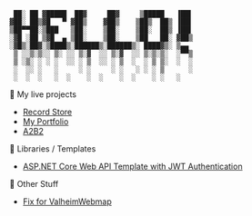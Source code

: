 ```
 ██░ ██ ▓█████  ██▓     ██▓     ▒█████   ▐██▌ 
▓██░ ██▒▓█   ▀ ▓██▒    ▓██▒    ▒██▒  ██▒ ▐██▌ 
▒██▀▀██░▒███   ▒██░    ▒██░    ▒██░  ██▒ ▐██▌ 
░▓█ ░██ ▒▓█  ▄ ▒██░    ▒██░    ▒██   ██░ ▓██▒ 
░▓█▒░██▓░▒████▒░██████▒░██████▒░ ████▓▒░ ▒▄▄  
 ▒ ░░▒░▒░░ ▒░ ░░ ▒░▓  ░░ ▒░▓  ░░ ▒░▒░▒░  ░▀▀▒ 
 ▒ ░▒░ ░ ░ ░  ░░ ░ ▒  ░░ ░ ▒  ░  ░ ▒ ▒░  ░  ░ 
 ░  ░░ ░   ░     ░ ░     ░ ░   ░ ░ ░ ▒      ░ 
 ░  ░  ░   ░  ░    ░  ░    ░  ░    ░ ░   ░    
```

🚀 My live projects
 - [Record Store](https://2008-02.vercel.app)
 - [My Portfolio](https://average.ws)
 - [A2B2](https://a2b2.average.ws:3000)

📖 Libraries / Templates
 - [ASP.NET Core Web API Template with JWT Authentication](https://github.com/msuddaby/ASPNetCoreJWTAuthTemplate)


🌱 Other Stuff
 - [Fix for ValheimWebmap](https://github.com/msuddaby/ValheimWebMap)

<!--
**msuddaby/msuddaby** is a ✨ _special_ ✨ repository because its `README.md` (this file) appears on your GitHub profile.

Here are some ideas to get you started:

- 🔭 I’m currently working on ...
- 🌱 I’m currently learning ...
- 👯 I’m looking to collaborate on ...
- 🤔 I’m looking for help with ...
- 💬 Ask me about ...
- 📫 How to reach me: ...
- 😄 Pronouns: ...
- ⚡ Fun fact: ...
-->
